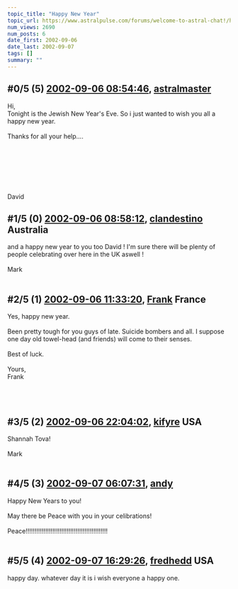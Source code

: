 ```yaml
---
topic_title: "Happy New Year"
topic_url: https://www.astralpulse.com/forums/welcome-to-astral-chat!/happy-new-year
num_views: 2690
num_posts: 6
date_first: 2002-09-06
date_last: 2002-09-07
tags: []
summary: ""
---
```


## \#0/5 (5) [2002-09-06 08:54:46](https://www.astralpulse.com/forums/index.php?msg=117573), [astralmaster](https://www.astralpulse.com/forums/profile/?u=788)  ##
<section>
Hi,
<br>
Tonight is the Jewish New Year's Eve. So i just wanted to wish you all a happy new year.
<br>
<br>
Thanks for all your help....
<br>
<br>
<br>
<br>
<br>
<br>
<br>
<br>
David
<br>
</section>

## \#1/5 (0) [2002-09-06 08:58:12](https://www.astralpulse.com/forums/index.php?msg=11925), [clandestino](https://www.astralpulse.com/forums/profile/?u=691) Australia ##
<section>
and a happy new year to you too David ! I'm sure there will be plenty of people celebrating over here in the UK aswell !
<br>
<br>
Mark
<br>
<br>
</section>

## \#2/5 (1) [2002-09-06 11:33:20](https://www.astralpulse.com/forums/index.php?msg=11941), [Frank](https://www.astralpulse.com/forums/profile/?u=359) France ##
<section>
Yes, happy new year.
<br>
<br>
Been pretty tough for you guys of late. Suicide bombers and all. I suppose one day old towel-head (and friends) will come to their senses.
<br>
<br>
Best of luck.
<br>
<br>
Yours,
<br>
Frank
<br>
<br>
<br>
<br>
</section>

## \#3/5 (2) [2002-09-06 22:04:02](https://www.astralpulse.com/forums/index.php?msg=11989), [kifyre](https://www.astralpulse.com/forums/profile/?u=61) USA ##
<section>
Shannah Tova!
<br>
<br>
Mark
<br>
<br>
</section>

## \#4/5 (3) [2002-09-07 06:07:31](https://www.astralpulse.com/forums/index.php?msg=11998), [andy](https://www.astralpulse.com/forums/profile/?u=220)  ##
<section>
Happy New Years to you!
<br>
<br>
May there be Peace with you in your celibrations!
<br>
<br>
Peace!!!!!!!!!!!!!!!!!!!!!!!!!!!!!!!!!!!!!!!!!!!!!!
<br>
<br>
</section>

## \#5/5 (4) [2002-09-07 16:29:26](https://www.astralpulse.com/forums/index.php?msg=12020), [fredhedd](https://www.astralpulse.com/forums/profile/?u=692) USA ##
<section>
happy day. whatever day it is i wish everyone a happy one.
<br>
<br>
</section>